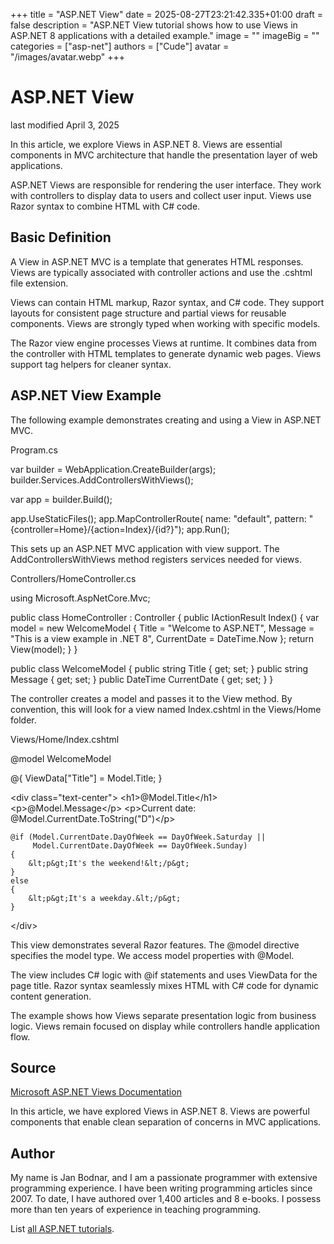 +++
title = "ASP.NET View"
date = 2025-08-27T23:21:42.335+01:00
draft = false
description = "ASP.NET View tutorial shows how to use
Views in ASP.NET 8 applications with a detailed example."
image = ""
imageBig = ""
categories = ["asp-net"]
authors = ["Cude"]
avatar = "/images/avatar.webp"
+++

# ASP.NET View

last modified April 3, 2025

In this article, we explore Views in ASP.NET 8. Views are essential components
in MVC architecture that handle the presentation layer of web applications.

ASP.NET Views are responsible for rendering the user interface. They work with
controllers to display data to users and collect user input. Views use Razor
syntax to combine HTML with C# code.

## Basic Definition

A View in ASP.NET MVC is a template that generates HTML responses. Views are
typically associated with controller actions and use the .cshtml file extension.

Views can contain HTML markup, Razor syntax, and C# code. They support layouts
for consistent page structure and partial views for reusable components. Views
are strongly typed when working with specific models.

The Razor view engine processes Views at runtime. It combines data from the
controller with HTML templates to generate dynamic web pages. Views support
tag helpers for cleaner syntax.

## ASP.NET View Example

The following example demonstrates creating and using a View in ASP.NET MVC.

Program.cs
  

var builder = WebApplication.CreateBuilder(args);
builder.Services.AddControllersWithViews();

var app = builder.Build();

app.UseStaticFiles();
app.MapControllerRoute(
    name: "default",
    pattern: "{controller=Home}/{action=Index}/{id?}");
app.Run();

This sets up an ASP.NET MVC application with view support. The
AddControllersWithViews method registers services needed for views.

Controllers/HomeController.cs
  

using Microsoft.AspNetCore.Mvc;

public class HomeController : Controller
{
    public IActionResult Index()
    {
        var model = new WelcomeModel
        {
            Title = "Welcome to ASP.NET",
            Message = "This is a view example in .NET 8",
            CurrentDate = DateTime.Now
        };
        return View(model);
    }
}

public class WelcomeModel
{
    public string Title { get; set; }
    public string Message { get; set; }
    public DateTime CurrentDate { get; set; }
}

The controller creates a model and passes it to the View method. By convention,
this will look for a view named Index.cshtml in the Views/Home folder.

Views/Home/Index.cshtml
  

@model WelcomeModel

@{
    ViewData["Title"] = Model.Title;
}

&lt;div class="text-center"&gt;
    &lt;h1&gt;@Model.Title&lt;/h1&gt;
    &lt;p&gt;@Model.Message&lt;/p&gt;
    &lt;p&gt;Current date: @Model.CurrentDate.ToString("D")&lt;/p&gt;
    
    @if (Model.CurrentDate.DayOfWeek == DayOfWeek.Saturday || 
         Model.CurrentDate.DayOfWeek == DayOfWeek.Sunday)
    {
        &lt;p&gt;It's the weekend!&lt;/p&gt;
    }
    else
    {
        &lt;p&gt;It's a weekday.&lt;/p&gt;
    }
&lt;/div&gt;

This view demonstrates several Razor features. The @model directive
specifies the model type. We access model properties with @Model.

The view includes C# logic with @if statements and uses ViewData
for the page title. Razor syntax seamlessly mixes HTML with C# code for dynamic
content generation.

The example shows how Views separate presentation logic from business logic.
Views remain focused on display while controllers handle application flow.

## Source

[Microsoft ASP.NET Views Documentation](https://learn.microsoft.com/en-us/aspnet/core/mvc/views/overview?view=aspnetcore-8.0)

In this article, we have explored Views in ASP.NET 8. Views are powerful
components that enable clean separation of concerns in MVC applications.

## Author

My name is Jan Bodnar, and I am a passionate programmer with extensive
programming experience. I have been writing programming articles since 2007.
To date, I have authored over 1,400 articles and 8 e-books. I possess more
than ten years of experience in teaching programming.

List [all ASP.NET tutorials](/all/#asp-net).